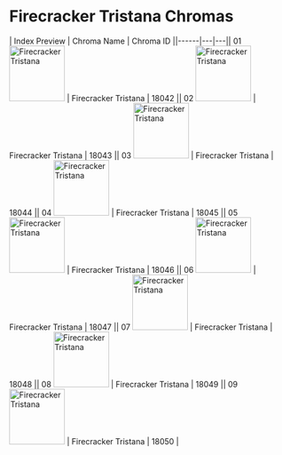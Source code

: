 # Firecracker Tristana Chromas

| Index  Preview | Chroma Name | Chroma ID ||------|---|---|| 01  <img src='https://raw.communitydragon.org/latest/plugins/rcp-be-lol-game-data/global/default/v1/champion-chroma-images/18/18042.png' alt='Firecracker Tristana' width='100'> | Firecracker Tristana | 18042 || 02  <img src='https://raw.communitydragon.org/latest/plugins/rcp-be-lol-game-data/global/default/v1/champion-chroma-images/18/18043.png' alt='Firecracker Tristana' width='100'> | Firecracker Tristana | 18043 || 03  <img src='https://raw.communitydragon.org/latest/plugins/rcp-be-lol-game-data/global/default/v1/champion-chroma-images/18/18044.png' alt='Firecracker Tristana' width='100'> | Firecracker Tristana | 18044 || 04  <img src='https://raw.communitydragon.org/latest/plugins/rcp-be-lol-game-data/global/default/v1/champion-chroma-images/18/18045.png' alt='Firecracker Tristana' width='100'> | Firecracker Tristana | 18045 || 05  <img src='https://raw.communitydragon.org/latest/plugins/rcp-be-lol-game-data/global/default/v1/champion-chroma-images/18/18046.png' alt='Firecracker Tristana' width='100'> | Firecracker Tristana | 18046 || 06  <img src='https://raw.communitydragon.org/latest/plugins/rcp-be-lol-game-data/global/default/v1/champion-chroma-images/18/18047.png' alt='Firecracker Tristana' width='100'> | Firecracker Tristana | 18047 || 07  <img src='https://raw.communitydragon.org/latest/plugins/rcp-be-lol-game-data/global/default/v1/champion-chroma-images/18/18048.png' alt='Firecracker Tristana' width='100'> | Firecracker Tristana | 18048 || 08  <img src='https://raw.communitydragon.org/latest/plugins/rcp-be-lol-game-data/global/default/v1/champion-chroma-images/18/18049.png' alt='Firecracker Tristana' width='100'> | Firecracker Tristana | 18049 || 09  <img src='https://raw.communitydragon.org/latest/plugins/rcp-be-lol-game-data/global/default/v1/champion-chroma-images/18/18050.png' alt='Firecracker Tristana' width='100'> | Firecracker Tristana | 18050 |